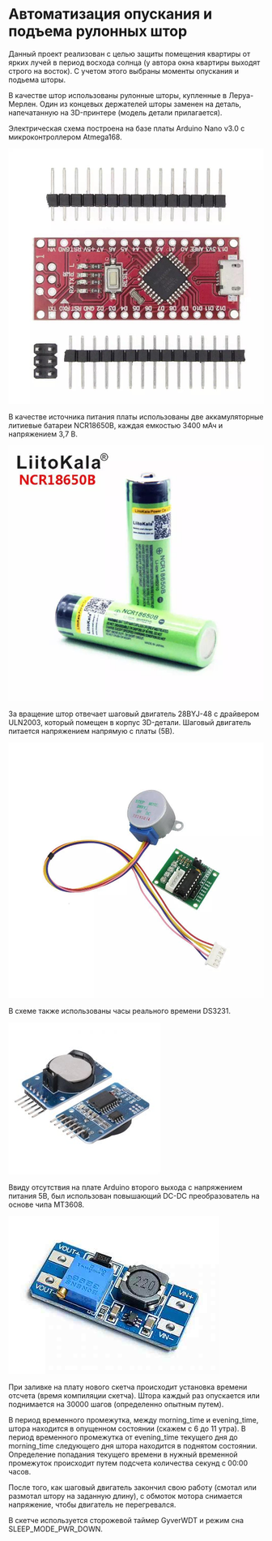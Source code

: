 # Автоматизация опускания и подъема рулонных штор

Данный проект реализован с целью защиты помещения квартиры от ярких лучей в период восхода солнца (у автора 
окна квартиры выходят строго на восток). С учетом этого выбраны моменты опускания и подьема шторы.

В качестве штор использованы рулонные шторы, купленные в Леруа-Мерлен. Один из концевых держателей шторы
заменен на деталь, напечатанную на 3D-принтере (модель детали прилагается).

Электрическая схема построена на базе платы Arduino Nano v3.0 с микроконтроллером Atmega168.

![arduino_nano](pictures/arduino_nano.jpg)

В качестве источника питания платы использованы две аккамуляторные литиевые батареи NCR18650B, каждая 
емкостью 3400 мАч и напряжением 3,7 В.

![battery](pictures/battery.jpg)

За вращение штор отвечает шаговый двигатель 28BYJ-48 с драйвером ULN2003, 
который помещен в корпус 3D-детали. Шаговый двигатель питается напряжением напрямую с платы (5В).

![motor](pictures/motor.jpg)

В схеме также использованы часы реального времени DS3231.

![rtc](pictures/rtc.jpg)

Ввиду отсутствия на плате Arduino второго выхода с напряжением питания 5В, был использован повышающий DC-DC преобразователь на основе чипа MT3608. 

![dc](pictures/dc.jpeg)

При заливке на плату нового скетча происходит установка времени отсчета (время компиляции
скетча). Штора каждый раз опускается или поднимается на 30000 шагов (определенно опытным путем).

В период временного промежутка, между morning_time и evening_time, штора находится в опущенном 
состоянии (скажем с 6 до 11 утра). В период временного  промежутка от evening_time текущего 
дня до morning_time следующего дня штора находится в поднятом состоянии. Определение попадания текущего 
времени в нужный временной промежуток происходит путем подсчета количества секунд с 00:00 часов.

После того, как шаговый двигатель закончил свою работу (смотал или размотал штору на заданную длину), с обмоток
мотора снимается напряжение, чтобы двигатель не перегревался.

В скетче используется сторожевой таймер GyverWDT и режим сна SLEEP_MODE_PWR_DOWN.
